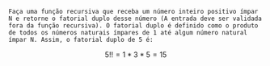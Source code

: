 	Faça uma função recursiva que receba um número inteiro positivo ímpar N e retorne o fatorial duplo desse número (A entrada deve ser validada fora da função recursiva). O fatorial duplo é definido como o produto de todos os números naturais ímpares de 1 até algum número natural ímpar N. Assim, o fatorial duplo de 5 é:
$$
5!! = 1 * 3 * 5 = 15
$$
